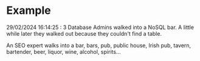 # Example

<!-- replace-with-date starts -->
29/02/2024 16:14:25 : 3 Database Admins walked into a NoSQL bar. A little while later they walked out because they couldn't find a table.
<!-- replace-with-date ends -->

<!-- replace-with-joke starts -->
An SEO expert walks into a bar, bars, pub, public house, Irish pub, tavern, bartender, beer, liquor, wine, alcohol, spirits...
<!-- replace-with-joke ends -->